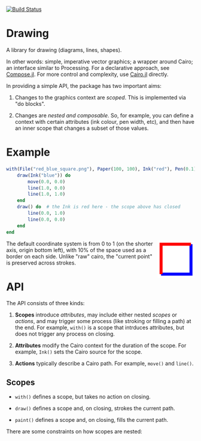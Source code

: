 [![Build Status](https://travis-ci.org/andrewcooke/Drawing.jl.svg?branch=master)](https://travis-ci.org/andrewcooke/Drawing.jl)

# Drawing

A library for drawing (diagrams, lines, shapes).

In other words: simple, imperative vector graphics; a wrapper around Cairo;
an interface similar to Processing.  For a declarative approach, see
[Compose.jl](https://github.com/dcjones/Compose.jl).  For more control and
complexity, use [Cairo.jl](https://github.com/JuliaLang/Cairo.jl) directly.

In providing a simple API, the package has two important aims:

1. Changes to the graphics context are *scoped*.  This is implemented via "do
   blocks".

2. Changes are *nested and composable*.  So, for example, you can define a
   context with certain attributes (ink colour, pen width, etc), and then have
   an inner scope that changes a subset of those values.

# Example

```julia
with(File("red_blue_square.png"), Paper(100, 100), Ink("red"), Pen(0.1)) do
    draw(Ink("blue")) do
        move(0.0, 0.0)
        line(1.0, 0.0)
        line(1.0, 1.0)
    end
	draw() do  # the Ink is red here - the scope above has closed
		line(0.0, 1.0)
        line(0.0, 0.0)
	end
end
```

<img align="right" src="test/target/red_blue_square.png"/>

The default coordinate system is from 0 to 1 (on the shorter axis, origin
bottom left), with 10% of the space used as a border on each side.  Unlike
"raw" cairo, the "current point" is preserved across strokes.

# API

The API consists of three kinds:

1. **Scopes** introduce *attributes*, may include either nested *scopes* or
   *actions*, and may trigger some process (like stroking or filling a path)
   at the end.  For example, `with()` is a scope that intrduces attributes,
   but does not trigger any process on closing.

2. **Attributes** modify the Cairo context for the duration of the scope.  For
   example, `Ink()` sets the Cairo source for the scope.

3. **Actions** typically describe a Cairo path.  For example, `move()` and
   `line()`.

## Scopes

* `with()` defines a scope, but takes no action on closing.

* `draw()` defines a scope and, on closing, strokes the current path.

* `paint()` defines a scope and, on closing, fills the current path.

There are some constraints on how scopes are nested: 
